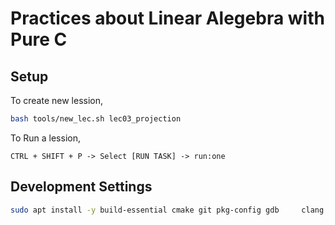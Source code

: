 # Practices about Linear Alegebra with Pure C
## Setup

To create new lession,
```sh
bash tools/new_lec.sh lec03_projection
```

To Run a lession,
```
CTRL + SHIFT + P -> Select [RUN TASK] -> run:one
```

## Development Settings

```sh
sudo apt install -y build-essential cmake git pkg-config gdb     clang clang-format lld ccache     libopenblas-dev liblapacke-dev liblapack-dev libgsl-dev     libsdl2-dev libsdl2-ttf-dev gnuplot
```